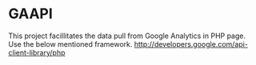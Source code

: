 # GAAPI
This project facillitates the data pull from Google Analytics in PHP page.
Use the below mentioned framework. 
http://developers.google.com/api-client-library/php

